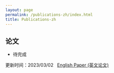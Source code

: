 ```yaml
---
layout: page
permalink: /publications-zh/index.html
title: Publications-zh
---
```


## 论文

- 待完成

  


更新时间：2023/03/02 &nbsp;  [English Paper (英文论文)](https://jinducheng.github.io/publications/)
